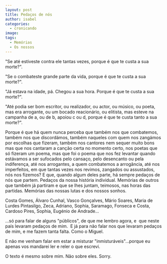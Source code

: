 ```yaml
---
layout: post
title: Pedaços de nós
author: isabel
categories:
  - cronicando
image:
tags:
  - Memórias
  - Os nossos
---
```

"Se até estiveste contra ele tantas vezes, porque é que te custa a sua morte?".

"Se o combateste grande parte da vida, porque é que te custa a sua morte?".

"J&aacute; estava na idade, p&aacute;. Chegou a sua hora. Porque é que te custa a sua morte?".

"Até podia ser bom escritor, ou realizador, ou actor, ou m&uacute;sico, ou poeta, mas era arrogante, ou um bocado reacion&aacute;rio, ou elitista, mas esteve na campanha de a, ou de b, apoiou c ou d, porque é que te custa tanto a sua morte?".

Porque é que h&aacute; quem nunca perceba que também nos que combatemos, também nos que discord&aacute;mos, também naqueles com quem nos zang&aacute;mos por escolhas que fizeram, também nos cantores nem sequer muito bons&nbsp; mas que nos cantaram a can&ccedil;&atilde;o certa no momento certo, nos poetas que s&oacute; fizeram um poema, mas que foi o poema que nos fez levantar quando est&aacute;vamos a ser sufocados pelo cansa&ccedil;o, pelo desencanto ou pela indiferen&ccedil;a, até nos arrogantes, a quem combatemos a arrog&acirc;ncia, até nos imperfeitos, em que tantas vezes nos revimos, zangados ou assustados,&nbsp; n&oacute;s nos fizemos? E que, quando algum deles parte, h&aacute; sempre peda&ccedil;os de n&oacute;s que partem. Peda&ccedil;os da nossa hist&oacute;ria individual. Mem&oacute;rias de outros que também j&aacute; partiram e que se lhes juntam, teimosos, nas horas das partidas. Mem&oacute;rias das nossas lutas e dos nossos sonhos.

Costa Gomes, &Aacute;lvaro Cunhal, Vasco Gon&ccedil;alves, M&aacute;rio Soares, Maria de Lurdes Pintasilgo, Zeca, Adriano, Sophia, Saramago, Fonseca e Costa, Cardoso Pires, Sophia, Eugénio de Andrade...

...s&oacute; para falar de alguns "p&uacute;blicos", de que me lembro agora, e&nbsp; que neste pa&iacute;s levaram peda&ccedil;os de mim.&nbsp; E j&aacute; para n&atilde;o falar nos que levaram peda&ccedil;os de mim, e me fazem tanta falta. Como o Miguel.

E n&atilde;o me venham falar em estar a misturar "inmistur&aacute;veis"...porque eu apenas vos mandarei ler e reler o que escrevi.

O texto é mesmo sobre mim. N&atilde;o sobre eles. Sorry.<br><br>&nbsp;
